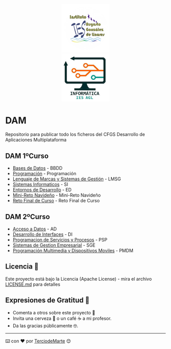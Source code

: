 <div align="center">
<img src="https://github.com/TerciodeMarte/DAM/blob/main/agusto-logo.png"  style="width: 30%"  />
<br>
<img src="https://github.com/TerciodeMarte/DAM/blob/main/departamento-logo.png" style="width: 30%"  />
</div>

# DAM
Repositorio para publicar todo los ficheros del CFGS Desarrollo de Aplicaciones Multiplataforma
## DAM 1ºCurso
* [Bases de Datos](https://github.com/TerciodeMarte/DAM/tree/main/DAM-1/BBDD) - BBDD
* [Programación](https://github.com/TerciodeMarte/DAM/tree/main/DAM-1/PROGRAMACION) - Programación 
* [Lenguaje de Marcas y Sistemas de Gestión](https://github.com/TerciodeMarte/DAM/tree/main/DAM-1/LMSG) - LMSG
* [Sistemas Informaticos](https://github.com/TerciodeMarte/DAM/tree/main/DAM-1/SI) - SI
* [Entornos de Desarrollo](https://github.com/TerciodeMarte/DAM/tree/main/DAM-1/ED) - ED
* [Mini-Reto Navideño](https://github.com/TerciodeMarte/DAM/tree/main/DAM-1/Reto%20Navidad) - Mini-Reto Navideño
* [Reto Final de Curso](https://github.com/TerciodeMarte/RetoFinalCurso1) - Reto Final de Curso

## DAM 2ºCurso
* [Acceso a Datos](/AD) - AD
* [Desarrollo de Interfaces](/DI) - DI
* [Programacion de Servicios y Procesos](/PSP) - PSP
* [Sistemas de Gestion Empresarial](/SGE) - SGE
* [Programación Multimedia y Dispositivos Moviles](/PMDM) - PMDM

## Licencia 📄

Este proyecto está bajo la Licencia (Apache License) - mira el archivo [LICENSE.md](LICENSE.md) para detalles

## Expresiones de Gratitud 🎁

* Comenta a otros sobre este proyecto 📢
* Invita una cerveza 🍺 o un café ☕ a mi profesor. 
* Da las gracias públicamente 🤓.

---
⌨️ con ❤️ por [TerciodeMarte](https://github.com/TerciodeMarte) 😊
